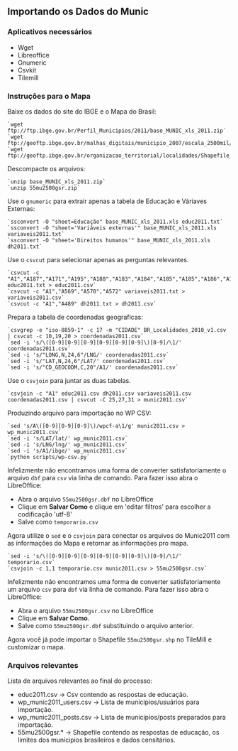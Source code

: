 ## Importando os Dados do Munic

### Aplicativos necessários

* Wget
* Libreoffice
* Gnumeric
* Csvkit
* Tilemill

### Instruções para o Mapa

Baixe os dados do site do IBGE e o Mapa do Brasil:

    `wget ftp://ftp.ibge.gov.br/Perfil_Municipios/2011/base_MUNIC_xls_2011.zip`
    `wget ftp://geoftp.ibge.gov.br/malhas_digitais/municipio_2007/escala_2500mil/proj_geografica_sirgas2000/brasil/55mu2500gsr.zip`
    `wget ftp://geoftp.ibge.gov.br/organizacao_territorial/localidades/Shapefile_SHP/BR_Localidades_2010_v1.dbf`
    
Descompacte os arquivos:

    `unzip base_MUNIC_xls_2011.zip`
    `unzip 55mu2500gsr.zip`
    
Use o `gnumeric` para extrair apenas a tabela de Educação e Váriaves Externas:

    `ssconvert -O "sheet=Educação" base_MUNIC_xls_2011.xls educ2011.txt`
    `ssconvert -O "sheet='Variáveis externas'" base_MUNIC_xls_2011.xls variaveis2011.txt`
    `ssconvert -O "sheet='Direitos humanos'" base_MUNIC_xls_2011.xls dh2011.txt`
    
Use o `csvcut` para selecionar apenas as perguntas relevantes.

    `csvcut -c "A1","A187","A171","A195","A188","A183","A184","A185","A185","A186","A168","A169","A167","A164","A173","A174","A175","A176","A177","A178","A179","A180","A181","A182" educ2011.txt > educ2011.csv`
    `csvcut -c "A1","A569","A570","A572" variaveis2011.txt > variaveis2011.csv`
    `csvcut -c "A1","A489" dh2011.txt > dh2011.csv`
    
Prepara a tabela de coordenadas geograficas:

    `csvgrep -e "iso-8859-1" -c 17 -m "CIDADE" BR_Localidades_2010_v1.csv | csvcut -c 10,19,20 > coordenadas2011.csv`
    `sed -i 's/\([0-9][0-9][0-9][0-9][0-9][0-9]\)[0-9]/\1/' coordenadas2011.csv`
    `sed -i 's/"LONG,N,24,6"/LNG/' coordenadas2011.csv`
    `sed -i 's/"LAT,N,24,6"/LAT/' coordenadas2011.csv`
    `sed -i 's/"CD_GEOCODM,C,20"/A1/' coordenadas2011.csv`

Use o `csvjoin` para juntar as duas tabelas.

    `csvjoin -c "A1" educ2011.csv dh2011.csv variaveis2011.csv coordenadas2011.csv | csvcut -C 25,27,31 > munic2011.csv`
    

Produzindo arquivo para importação no WP CSV:

    `sed 's/A\([0-9][0-9][0-9]\)/wpcf-a\1/g' munic2011.csv > wp_munic2011.csv`
    `sed -i 's/LAT/lat/' wp_munic2011.csv`
    `sed -i 's/LNG/lng/' wp_munic2011.csv`
    `sed -i 's/A1/ibge/' wp_munic2011.csv`
    `python scripts/wp-csv.py`


Infelizmente não encontramos uma forma de converter satisfatoriamente o arquivo `dbf` para `csv` via linha de comando. Para fazer isso abra o LibreOffice:
* Abra o arquivo `55mu2500gsr.dbf` no LibreOffice
* Clique em **Salvar Como** e clique em 'editar filtros' para escolher a codificação 'utf-8'
* Salve como `temporario.csv`

Agora utilize o `sed` e o `csvjoin` para conectar os arquivos do Munic2011 com as informações do Mapa e retornar as informações pro mapa.

    `sed -i 's/\([0-9][0-9][0-9][0-9][0-9][0-9]\)[0-9]/\1/' temporario.csv`
    `csvjoin -c 1,1 temporario.csv munic2011.csv > 55mu2500gsr.csv`
    
Infelizmente não encontramos uma forma de converter satisfatoriamente um arquivo `csv` para `dbf` via linha de comando. Para fazer isso abra o LibreOffice:
* Abra o arquivo `55mu2500gsr.csv` no LibreOffice
* Clique em **Salvar Como**.
* Salve como `55mu2500gsr.dbf` substituindo o arquivo anterior.

Agora você já pode importar o Shapefile `55mu2500gsr.shp` no TileMill e customizar o mapa.
    
### Arquivos relevantes

Lista de arquivos relevantes ao final do processo:

* educ2011.csv -> Csv contendo as respostas de educação.
* wp_munic2011_users.csv -> Lista de munícipios/usuários para importação.
* wp_munic2011_posts.csv -> Lista de munícipios/posts preparados para importação.
* 55mu2500gsr.* -> Shapefile contendo as respostas de educação, os limites dos munícipios brasileiros e dados censitários.